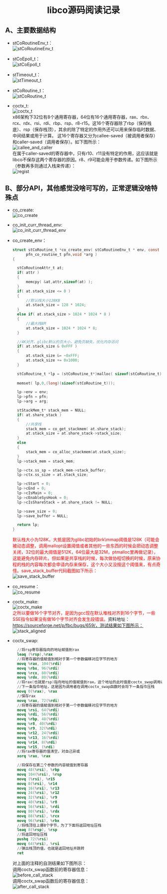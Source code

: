 # <center>libco源码阅读记录</center>

## A、主要数据结构
+ stCoRoutineEnv_t：    
  ![stCoRoutineEnv_t](../libco/picture/stCoRoutineEnv_t.png)

+ stCoEpoll_t：  
  ![stCoEpoll_t](../libco/picture//stCoEpoll_t.png)

+ stTimeout_t：  
  ![stTimeout_t](../libco/picture/stTimeout_t.png)

+ stCoRoutine_t：  
  ![stCoRoutine_t](../libco/picture/stCoRoutine_t.png)  

+ coctx_t:  
  ![coctx_t](../libco/picture/coctx_t.png)  
  x86架构下32位有8个通用寄存器，64位有16个通用寄存器，rax、rbx、rcx、rdx、rsi、rdi、rbp、rsp、r8-r15。这16个寄存器除了rbp（保存栈底）、rsp（保存栈顶），其余的除了特定的作用外还可以用来保存临时数据、中间结果或用于计算。
  这16个寄存器又分为callee-saved（被调用者保存）和caller-saved（调用者保存）。如下图所示：  
  ![callee_and_caller](../libco/picture/callee_and_caller.png)  
  在属于caller-saved的寄存器中，只有r10、r11没有特定的作用，这应该就是libco不保存这两个寄存器的原因。r8、r9可能会用于参数传递。如下图所示（参数再多则通过入栈来传递）：  
  ![regist](../libco/picture/regist.jpg)  

## B、部分API，其他感觉没啥可写的，正常逻辑没啥特殊点
+ co_create:  
  ![co_create](../libco/picture/co_create.png)  
+ co_init_curr_thread_env:  
  ![co_init_curr_thread_env](../libco/picture/co_init_curr_thread_env.png)  

+ co_create_env：  
  ```c
  struct stCoRoutine_t *co_create_env( stCoRoutineEnv_t * env, const stCoRoutineAttr_t* attr,
		pfn_co_routine_t pfn,void *arg )
  {

	stCoRoutineAttr_t at;
	if( attr )
	{
		memcpy( &at,attr,sizeof(at) );
	}
	if( at.stack_size <= 0 )
	{
		//默认栈大小128KB
		at.stack_size = 128 * 1024;
	}
	else if( at.stack_size > 1024 * 1024 * 8 )
	{
		//最大栈8M
		at.stack_size = 1024 * 1024 * 8;
	}

	//4K对齐，glibc默认的页大小，避免页缺失，优化内存访问
	if( at.stack_size & 0xFFF ) 
	{
		at.stack_size &= ~0xFFF;
		at.stack_size += 0x1000;
	}

	stCoRoutine_t *lp = (stCoRoutine_t*)malloc( sizeof(stCoRoutine_t) );
	
	memset( lp,0,(long)(sizeof(stCoRoutine_t))); 

	lp->env = env;
	lp->pfn = pfn;
	lp->arg = arg;

	stStackMem_t* stack_mem = NULL;
	if( at.share_stack )
	{
		//共享栈
		stack_mem = co_get_stackmem( at.share_stack);
		at.stack_size = at.share_stack->stack_size;
	}
	else
	{
		stack_mem = co_alloc_stackmem(at.stack_size);
	}
	lp->stack_mem = stack_mem;

	lp->ctx.ss_sp = stack_mem->stack_buffer;
	lp->ctx.ss_size = at.stack_size;

	lp->cStart = 0;
	lp->cEnd = 0;
	lp->cIsMain = 0;
	lp->cEnableSysHook = 0;
	lp->cIsShareStack = at.share_stack != NULL;

	lp->save_size = 0;
	lp->save_buffer = NULL;

	return lp;
  }
  ```  
  <font color= "#FF0000">默认栈大小为128K，大抵是因为glibc初始的brk\mmap阈值是128K（可能会被动态调整，调用mallopt设置阈值或者其他的一些东西的时候会把动态调整关闭，32位的最大阈值是512K，64位最大是32M，ptmalloc里再做记录），这能避免内存碎片。但如果是共享栈的时候，每次做协程切换的时候，原来协程的栈的内容每次都会申请内存来保存，这个大小又没按这个阈值来，有点奇怪。save_stack_buffer代码截图如下所示：</font>  
  ![save_stack_buffer](../libco/picture/save_stack_buffer.png)

+ co_resume：  
  ![co_resume](../libco/picture/co_resume.png)  
+ coctx_make:  
  ![coctx_make](../libco/picture/coctx_make.png)  
  <font color= "#FF0000">之所以要做16个字节对齐，是因为gcc现在默认堆栈对齐到16个字节，一些SSE指令如果没有做16个字节对齐会发生段错误。</font>资料地址：https://sourceforge.net/p/fbc/bugs/659/，测试结果如下图所示：  
  ![stack_aligned](../libco/picture/stack_aligned.png)
+ coctx_swap:  
  ```S  
	//将rsp寄存器指向的地址赋值到rax
	leaq (%rsp),%rax
	//将寄存器的值赋值到相对于第一个参数偏移对应字节的地方
	movq %rax, 104(%rdi)
	movq %rbx, 96(%rdi)
	movq %rcx, 88(%rdi)
	movq %rdx, 80(%rdi)
	//将rax(也就是rsp)指向地址的值赋值到rax，这个地址的此时值是coctx_swap调用者的
	//下一条指令地址，这是因为调用者在调用coctx_swap函数时会将下一条指令压栈
	movq 0(%rax), %rax
	//保存rax
	movq %rax, 72(%rdi)
	//将寄存器的值赋值到相对于第一个参数偏移对应字节的地方
	movq %rsi, 64(%rdi)
	movq %rdi, 56(%rdi)
	movq %rbp, 48(%rdi)
	movq %r8, 40(%rdi)
	movq %r9, 32(%rdi)
	movq %r12, 24(%rdi)
	movq %r13, 16(%rdi)
	movq %r14, 8(%rdi)
	movq %r15, (%rdi)
	//将rax寄存器的值清空，对自己异或
	xorq %rax, %rax

	//将保存在第二个参数的内容赋值到寄存器
	movq 48(%rsi), %rbp
	movq 104(%rsi), %rsp
	movq (%rsi), %r15
	movq 8(%rsi), %r14
	movq 16(%rsi), %r13
	movq 24(%rsi), %r12
	movq 32(%rsi), %r9
	movq 40(%rsi), %r8
	movq 56(%rsi), %rdi
	movq 80(%rsi), %rdx
	movq 88(%rsi), %rcx
	movq 96(%rsi), %rbx
	//将栈顶往上挪8个字节，为了下面将返回地址压栈
	leaq 8(%rsp), %rsp
	//将返回地址压栈
	pushq 72(%rsi)
	movq 64(%rsi), %rsi
	//弹出栈顶的值，也就是返回地址并跳转
	ret
  ```  
  对上面的注释的自测结果如下图所示：  
  调用coctx_swap函数前的寄存器信息：  
  ![before_call_stack](../libco/picture/before_call_stack.png)  
  调用coctx_swap函数后的寄存器信息：  
  ![after_call_stack](../libco/picture/after_call_stack.png)  
  